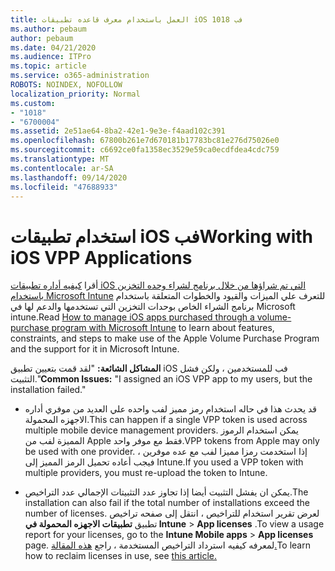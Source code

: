 ```yaml
---
title: العمل باستخدام معرف قاعده تطبيقات iOS فب 1018
ms.author: pebaum
author: pebaum
ms.date: 04/21/2020
ms.audience: ITPro
ms.topic: article
ms.service: o365-administration
ROBOTS: NOINDEX, NOFOLLOW
localization_priority: Normal
ms.custom:
- "1018"
- "6700004"
ms.assetid: 2e51ae64-8ba2-42e1-9e3e-f4aad102c391
ms.openlocfilehash: 67800b261e7d670181b17783bc81e276d75026e0
ms.sourcegitcommit: c6692ce0fa1358ec3529e59ca0ecdfdea4cdc759
ms.translationtype: MT
ms.contentlocale: ar-SA
ms.lasthandoff: 09/14/2020
ms.locfileid: "47688933"
---
```

# <a name="working-with-ios-vpp-applications"></a><span data-ttu-id="e9fb7-102">استخدام تطبيقات iOS فب</span><span class="sxs-lookup"><span data-stu-id="e9fb7-102">Working with iOS VPP Applications</span></span>

<span data-ttu-id="e9fb7-103">أقرا [كيفيه أداره تطبيقات iOS التي تم شراؤها من خلال برنامج لشراء وحده التخزين باستخدام Microsoft Intune](https://docs.microsoft.com/intune/vpp-apps-ios) للتعرف علي الميزات والقيود والخطوات المتعلقة باستخدام برنامج الشراء الخاص بوحدات التخزين التي تستخدمها والدعم لها في Microsoft intune.</span><span class="sxs-lookup"><span data-stu-id="e9fb7-103">Read [How to manage iOS apps purchased through a volume-purchase program with Microsoft Intune](https://docs.microsoft.com/intune/vpp-apps-ios) to learn about features, constraints, and steps to make use of the Apple Volume Purchase Program and the support for it in Microsoft Intune.</span></span>
  
 <span data-ttu-id="e9fb7-104">**المشاكل الشائعة:** "لقد قمت بتعيين تطبيق iOS فب للمستخدمين ، ولكن فشل التثبيت."</span><span class="sxs-lookup"><span data-stu-id="e9fb7-104">**Common Issues:** "I assigned an iOS VPP app to my users, but the installation failed."</span></span>
  
- <span data-ttu-id="e9fb7-105">قد يحدث هذا في حاله استخدام رمز مميز لفب واحده علي العديد من موفري أداره الاجهزه المحمولة.</span><span class="sxs-lookup"><span data-stu-id="e9fb7-105">This can happen if a single VPP token is used across multiple mobile device management providers.</span></span> <span data-ttu-id="e9fb7-106">يمكن استخدام الرموز المميزة لفب من Apple فقط مع موفر واحد.</span><span class="sxs-lookup"><span data-stu-id="e9fb7-106">VPP tokens from Apple may only be used with one provider.</span></span> <span data-ttu-id="e9fb7-107">إذا استخدمت رمزا مميزا لفب مع عده موفرين ، فيجب أعاده تحميل الرمز المميز إلى Intune.</span><span class="sxs-lookup"><span data-stu-id="e9fb7-107">If you used a VPP token with multiple providers, you must re-upload the token to Intune.</span></span>

- <span data-ttu-id="e9fb7-108">يمكن ان يفشل التثبيت أيضا إذا تجاوز عدد التثبيتات الإجمالي عدد التراخيص.</span><span class="sxs-lookup"><span data-stu-id="e9fb7-108">The installation can also fail if the total number of installations exceed the number of licenses.</span></span> <span data-ttu-id="e9fb7-109">لعرض تقرير استخدام للتراخيص ، انتقل إلى صفحه تراخيص تطبيق **تطبيقات الاجهزه المحمولة في Intune** \> **App licenses** .</span><span class="sxs-lookup"><span data-stu-id="e9fb7-109">To view a usage report for your licenses, go to the **Intune Mobile apps** \> **App licenses** page.</span></span> <span data-ttu-id="e9fb7-110">لمعرفه كيفيه استرداد التراخيص المستخدمة ، راجع [هذه المقالة.](https://docs.microsoft.com/intune/vpp-apps-ios#revoking-app-licenses-and-deleting-tokens)</span><span class="sxs-lookup"><span data-stu-id="e9fb7-110">To learn how to reclaim licenses in use, see [this article.](https://docs.microsoft.com/intune/vpp-apps-ios#revoking-app-licenses-and-deleting-tokens)</span></span>
